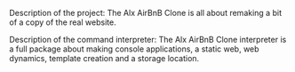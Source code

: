 Description of the project:
The Alx AirBnB Clone is all about remaking a bit of a copy of the real website.

Description of the command interpreter:
The Alx AirBnB Clone interpreter is a full package about making console applications, a static web, web dynamics, template creation and a storage location.

